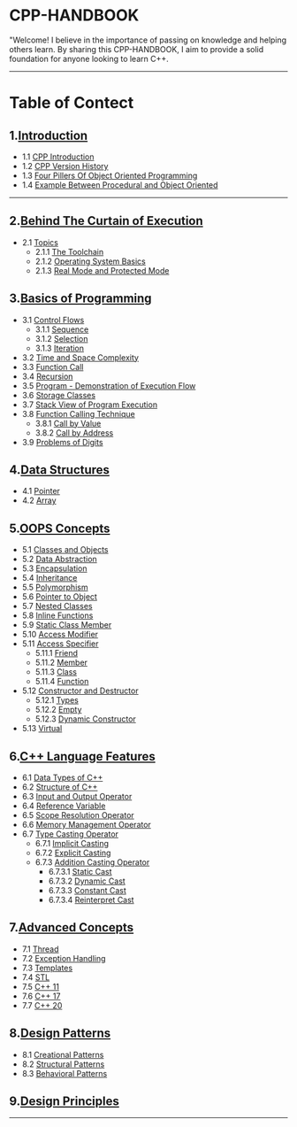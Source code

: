 # CPP-HANDBOOK
"Welcome! I believe in the importance of passing on knowledge and helping others learn. By sharing this CPP-HANDBOOK, I aim to provide a solid foundation for anyone looking to learn C++.
<br>

---

# Table of Contect

## 1.[Introduction](https://github.com/ingaleshubhankar/CPP-HANDBOOK/tree/main/Introduction#Introduction)
- 1.1 [CPP Introduction](https://github.com/ingaleshubhankar/CPP-HANDBOOK/tree/main/Introduction#CPP-Introduction)
- 1.2 [CPP Version History](https://github.com/ingaleshubhankar/CPP-HANDBOOK/tree/main/Introduction#cpp-versions-history)
- 1.3 [Four Pillers Of Object Oriented Programming](https://github.com/ingaleshubhankar/CPP-HANDBOOK/tree/main/Introduction#the-four-pillars-of-object-oriented-programming)
- 1.4 [Example Between Procedural and Object Oriented](https://github.com/ingaleshubhankar/CPP-HANDBOOK/tree/main/Introduction#difference-between-procedural-and-object-oriented-programs)

---

## 2.[Behind The Curtain of Execution](https://github.com/ingaleshubhankar/CPP-HANDBOOK/tree/main/Behind%20the%20Curtain%20of%20Execution#Behind-the-curtain-of-execution)
 - 2.1 [Topics](https://github.com/ingaleshubhankar/CPP-HANDBOOK/tree/main/Behind%20the%20Curtain%20of%20Execution#topics)
    - 2.1.1 [The Toolchain](https://github.com/ingaleshubhankar/CPP-HANDBOOK/blob/main/Behind%20the%20Curtain%20of%20Execution/The%20Toolchain.md#the-toolchain)
    - 2.1.2 [Operating System Basics](https://github.com/ingaleshubhankar/CPP-HANDBOOK/blob/main/Behind%20the%20Curtain%20of%20Execution/Operating%20System%20Basics.md#Operating-System-Basics)
    - 2.1.3 [Real Mode and Protected Mode](https://github.com/ingaleshubhankar/CPP-HANDBOOK/blob/main/Behind%20the%20Curtain%20of%20Execution/Real%20Mode%20and%20Protected%20Mode.md#real-mode-protected-mode)

    

## 3.[Basics of Programming](https://github.com/ingaleshubhankar/CPP-HANDBOOK/tree/main/Basics%20of%20programming#basics-of-programming)
 - 3.1 [Control Flows]()
    - 3.1.1 [Sequence]()
	- 3.1.2 [Selection]()
	- 3.1.3 [Iteration]()
 - 3.2 [Time and Space Complexity]()
 - 3.3 [Function Call]()
 - 3.4 [Recursion]()
 - 3.5 [Program - Demonstration of Execution Flow]()
 - 3.6 [Storage Classes]()
 - 3.7 [Stack View of Program Execution]()
 - 3.8 [Function Calling Technique]()
    - 3.8.1 [Call by Value]()
    - 3.8.2 [Call by Address]()
 - 3.9 [Problems of Digits]()


## 4.[Data Structures](https://github.com/ingaleshubhankar/CPP-HANDBOOK/tree/main/Data%20Structures#data-structure)
 - 4.1 [Pointer]()
 - 4.2 [Array]()



## 5.[OOPS Concepts](https://github.com/ingaleshubhankar/CPP-HANDBOOK/tree/main/OOPS%20Concepts)
 - 5.1 [Classes and Objects]()
 - 5.2 [Data Abstraction]()
 - 5.3 [Encapsulation]()
 - 5.4 [Inheritance]()
 - 5.5 [Polymorphism]()
 - 5.6 [Pointer to Object]()
 - 5.7 [Nested Classes]()
 - 5.8 [Inline Functions]()
 - 5.9 [Static Class Member]()
 - 5.10 [Access Modifier]() 
 - 5.11 [Access Specifier]()
    - 5.11.1 [Friend]()
    - 5.11.2 [Member]()
    - 5.11.3 [Class]()
    - 5.11.4 [Function]()
 - 5.12 [Constructor and Destructor]()
    - 5.12.1 [Types]()
    - 5.12.2 [Empty]()
    - 5.12.3 [Dynamic Constructor]()
 - 5.13 [Virtual]()


## 6.[C++ Language Features](https://github.com/ingaleshubhankar/CPP-HANDBOOK/tree/main/Data%20Structures#data-structure)
 - 6.1 [Data Types of C++]()
 - 6.2 [Structure of C++]()
 - 6.3 [Input and Output Operator]()
 - 6.4 [Reference Variable]()
 - 6.5 [Scope Resolution Operator]()
 - 6.6 [Memory Management Operator]()
 - 6.7 [Type Casting Operator]()
    - 6.7.1 [Implicit Casting]()
    - 6.7.2 [Explicit Casting]()
    - 6.7.3 [Addition Casting Operator]()
        - 6.7.3.1 [Static Cast]()
        - 6.7.3.2 [Dynamic Cast]()
        - 6.7.3.3 [Constant Cast]()
        - 6.7.3.4 [Reinterpret Cast]()


## 7.[Advanced Concepts](https://github.com/ingaleshubhankar/CPP-HANDBOOK/tree/main/Data%20Structures#data-structure)
 - 7.1 [Thread]()
 - 7.2 [Exception Handling]()
 - 7.3 [Templates]()
 - 7.4 [STL]()
 - 7.5 [C++ 11]()
 - 7.6 [C++ 17]()
 - 7.7 [C++ 20]()


## 8.[Design Patterns](https://github.com/ingaleshubhankar/CPP-HANDBOOK/tree/main/Data%20Structures#data-structure)
 - 8.1 [Creational Patterns]()
 - 8.2 [Structural Patterns]()
 - 8.3 [Behavioral Patterns]()

## 9.[Design Principles](https://github.com/ingaleshubhankar/CPP-HANDBOOK/tree/main/Data%20Structures#data-structure)



---

